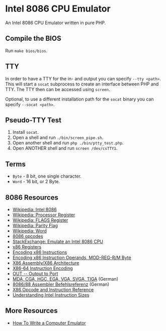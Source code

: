 # Intel 8086 CPU Emulator

An Intel 8086 CPU Emulator written in pure PHP.

## Compile the BIOS

Run `make bios/bios`.

## TTY

In order to have a TTY for the in- and output you can specify `--tty <path>`. This will start a `socat` subprocess to create an interface between PHP and TTY. The TTY then can be accessed using `screen`.

Optional, to use a different installation path for the `socat` binary you can specify `--socat <path>`.

## Pseudo-TTY Test

1. Install `socat`.
2. Open a shell and run `./bin/screen_pipe.sh`.
3. Open another shell and run `php ./bin/ptty_test.php`.
4. Open ANOTHER shell and run `screen /dev/csTTY1`.

## Terms

- `Byte` - 8 bit, one single character.
- `Word` - 16 bit, or 2 Byte.

## 8086 Resources

- [Wikipedia: Intel 8086](https://en.wikipedia.org/wiki/Intel_8086)
- [Wikipedia: Processor Register](https://en.wikipedia.org/wiki/Processor_register)
- [Wikipedia: FLAGS Register](https://en.wikipedia.org/wiki/FLAGS_register)
- [Wikipedia: Parity Flag](https://en.wikipedia.org/wiki/Parity_flag)
- [Wikipedia: Word](https://en.wikipedia.org/wiki/Word_(computer_architecture))
- [8086 opcodes](http://www.mlsite.net/8086/)
- [StackExchange: Emulate an Intel 8086 CPU](https://codegolf.stackexchange.com/questions/4732/emulate-an-intel-8086-cpu)
- [x86 Registers](http://www.eecg.toronto.edu/~amza/www.mindsec.com/files/x86regs.html)
- [Encoding x86 Instructions](https://www-user.tu-chemnitz.de/~heha/viewchm.php/hs/x86.chm/x86.htm)
- [Encoding x86 Instruction Operands, MOD-REG-R/M Byte](http://www.c-jump.com/CIS77/CPU/x86/X77_0060_mod_reg_r_m_byte.htm)
- [X86 Assembly/X86 Architecture](https://en.wikibooks.org/wiki/X86_Assembly/X86_Architecture)
- [X86-64 Instruction Encoding](http://wiki.osdev.org/X86-64_Instruction_Encoding)
- [OUT -- Output to Port](https://pdos.csail.mit.edu/6.828/2010/readings/i386/OUT.htm)
- [MDA, CGA, HGC, EGA, VGA, SVGA, TIGA](https://www.tu-chemnitz.de/informatik/RA/news/stack/kompendium/vortraege_98/grafik/adaptertypen.html) (German)
- [8086/88 Assembler Befehlsreferenz](http://www.i8086.de/asm/8086-88-asm.html) (German)
- [X86 Opcode and Instruction Reference](http://ref.x86asm.net/coder32.html)
- [Understanding Intel Instruction Sizes](https://www.swansontec.com/sintel.html)

## More Resources

- [How To Write a Computer Emulator](https://fms.komkon.org/EMUL8/HOWTO.html)
